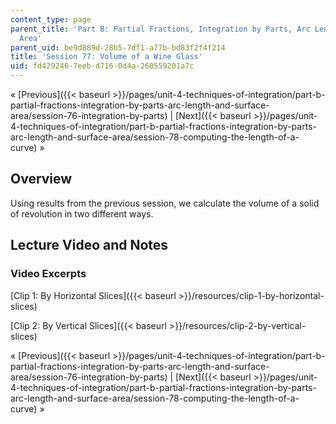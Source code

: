 ```yaml
---
content_type: page
parent_title: 'Part B: Partial Fractions, Integration by Parts, Arc Length, and Surface
  Area'
parent_uid: be9d889d-28b5-7df1-a77b-bd83f2f4f214
title: 'Session 77: Volume of a Wine Glass'
uid: fd429246-7eeb-d716-0d4a-260559201a7c
---
```


« [Previous]({{< baseurl >}}/pages/unit-4-techniques-of-integration/part-b-partial-fractions-integration-by-parts-arc-length-and-surface-area/session-76-integration-by-parts) | [Next]({{< baseurl >}}/pages/unit-4-techniques-of-integration/part-b-partial-fractions-integration-by-parts-arc-length-and-surface-area/session-78-computing-the-length-of-a-curve) »

Overview
--------

Using results from the previous session, we calculate the volume of a solid of revolution in two different ways.

Lecture Video and Notes
-----------------------

### Video Excerpts

[Clip 1: By Horizontal Slices]({{< baseurl >}}/resources/clip-1-by-horizontal-slices)

[Clip 2: By Vertical Slices]({{< baseurl >}}/resources/clip-2-by-vertical-slices)

« [Previous]({{< baseurl >}}/pages/unit-4-techniques-of-integration/part-b-partial-fractions-integration-by-parts-arc-length-and-surface-area/session-76-integration-by-parts) | [Next]({{< baseurl >}}/pages/unit-4-techniques-of-integration/part-b-partial-fractions-integration-by-parts-arc-length-and-surface-area/session-78-computing-the-length-of-a-curve) »